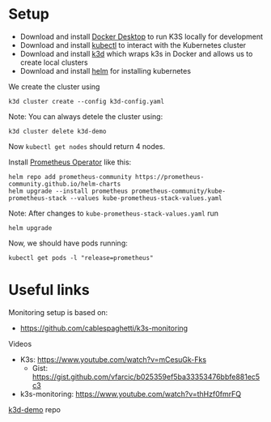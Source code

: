# Setup

- Download and install [Docker Desktop](https://www.docker.com/get-started) to run K3S locally for development
- Download and install [kubectl](https://kubernetes.io/docs/tasks/tools/#kubectl) to interact with the Kubernetes cluster
- Download and install [k3d](https://k3d.io) which wraps k3s in Docker and allows us to create local clusters
- Download and install [helm](https://helm.sh) for installing kubernetes 

We create the cluster using
```
k3d cluster create --config k3d-config.yaml
```

Note: You can always detele the cluster using:
```
k3d cluster delete k3d-demo
```

Now `kubectl get nodes` should return 4 nodes.


Install [Prometheus Operator](https://prometheus-operator.dev/) like this:

```
helm repo add prometheus-community https://prometheus-community.github.io/helm-charts
helm upgrade --install prometheus prometheus-community/kube-prometheus-stack --values kube-prometheus-stack-values.yaml
```

Note: After changes to `kube-prometheus-stack-values.yaml` run

```
helm upgrade
```

Now, we should have pods running:
```
kubectl get pods -l "release=prometheus"
```


# Useful links

Monitoring setup is based on:
- https://github.com/cablespaghetti/k3s-monitoring

Videos

- K3s: https://www.youtube.com/watch?v=mCesuGk-Fks
  - Gist: https://gist.github.com/vfarcic/b025359ef5ba33353476bbfe881ec5c3
- k3s-monitoring: https://www.youtube.com/watch?v=thHzf0fmrFQ

[k3d-demo](https://github.com/k3d-io/k3d-demo) repo
